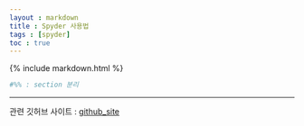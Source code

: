 ```yaml
---
layout : markdown
title : Spyder 사용법
tags : [spyder]
toc : true
---
```


{% include markdown.html %}

```python
#%% : section 분리
```
---

관련 깃허브 사이트 :  [github_site](https://github.com/insu97/spyder)
